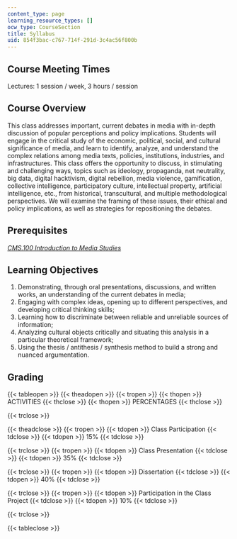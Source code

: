 ```yaml
---
content_type: page
learning_resource_types: []
ocw_type: CourseSection
title: Syllabus
uid: 854f3bac-c767-714f-291d-3c4ac56f800b
---
```


Course Meeting Times
--------------------

Lectures: 1 session / week, 3 hours / session

Course Overview
---------------

This class addresses important, current debates in media with in-depth discussion of popular perceptions and policy implications. Students will engage in the critical study of the economic, political, social, and cultural significance of media, and learn to identify, analyze, and understand the complex relations among media texts, policies, institutions, industries, and infrastructures. This class offers the opportunity to discuss, in stimulating and challenging ways, topics such as ideology, propaganda, net neutrality, big data, digital hacktivism, digital rebellion, media violence, gamification, collective intelligence, participatory culture, intellectual property, artificial intelligence, etc., from historical, transcultural, and multiple methodological perspectives. We will examine the framing of these issues, their ethical and policy implications, as well as strategies for repositioning the debates.

Prerequisites
-------------

[_CMS.100 Introduction to Media Studies_](/courses/cms-100-introduction-to-media-studies-fall-2014/)

Learning Objectives
-------------------

1.  Demonstrating, through oral presentations, discussions, and written works, an understanding of the current debates in media;
2.  Engaging with complex ideas, opening up to different perspectives, and developing critical thinking skills;
3.  Learning how to discriminate between reliable and unreliable sources of information;
4.  Analyzing cultural objects critically and situating this analysis in a particular theoretical framework;
5.  Using the thesis / antithesis / synthesis method to build a strong and nuanced argumentation.

Grading
-------

{{< tableopen >}}
{{< theadopen >}}
{{< tropen >}}
{{< thopen >}}
ACTIVITIES
{{< thclose >}}
{{< thopen >}}
PERCENTAGES
{{< thclose >}}

{{< trclose >}}

{{< theadclose >}}
{{< tropen >}}
{{< tdopen >}}
Class Participation
{{< tdclose >}}
{{< tdopen >}}
15%
{{< tdclose >}}

{{< trclose >}}
{{< tropen >}}
{{< tdopen >}}
Class Presentation
{{< tdclose >}}
{{< tdopen >}}
35%
{{< tdclose >}}

{{< trclose >}}
{{< tropen >}}
{{< tdopen >}}
Dissertation
{{< tdclose >}}
{{< tdopen >}}
40%
{{< tdclose >}}

{{< trclose >}}
{{< tropen >}}
{{< tdopen >}}
Participation in the Class Project
{{< tdclose >}}
{{< tdopen >}}
10%
{{< tdclose >}}

{{< trclose >}}

{{< tableclose >}}